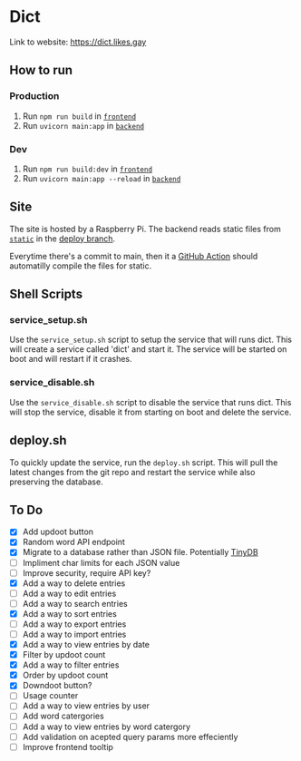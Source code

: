 # Dict

Link to website: https://dict.likes.gay

## How to run

### Production

1. Run `npm run build` in [`frontend`](https://github.com/likes-gay/dict/tree/main/frontend)
2. Run `uvicorn main:app` in [`backend`](https://github.com/likes-gay/dict/tree/main/backend)

### Dev

1. Run `npm run build:dev` in [`frontend`](https://github.com/likes-gay/dict/tree/main/frontend)
2. Run `uvicorn main:app --reload` in [`backend`](https://github.com/likes-gay/dict/tree/main/backend)

## Site

The site is hosted by a Raspberry Pi. The backend reads static files from [`static`](https://github.com/likes-gay/dict/tree/deploy/static) in the [deploy branch](https://github.com/likes-gay/dict/tree/deploy).

Everytime there's a commit to main, then it a [GitHub Action](https://github.com/likes-gay/dict/blob/main/.github/workflows/compile.yml) should automatilly compile the files for static.

## Shell Scripts

### service_setup.sh

Use the `service_setup.sh` script to setup the service that will runs dict. This will create a service called 'dict' and start it. The service will be started on boot and will restart if it crashes.

### service_disable.sh

Use the `service_disable.sh` script to disable the service that runs dict. This will stop the service, disable it from starting on boot and delete the service.

## deploy.sh

To quickly update the service, run the `deploy.sh` script. This will pull the latest changes from the git repo and restart the service while also preserving the database.


## To Do

- [x] Add updoot button
- [x] Random word API endpoint
- [x] Migrate to a database rather than JSON file. Potentially [TinyDB](https://tinydb.readthedocs.io/en/latest/)
- [ ] Impliment char limits for each JSON value
- [ ] Improve security, require API key?
- [x] Add a way to delete entries
- [ ] Add a way to edit entries
- [ ] Add a way to search entries
- [x] Add a way to sort entries
- [ ] Add a way to export entries
- [ ] Add a way to import entries
- [x] Add a way to view entries by date
- [x] Filter by updoot count
- [x] Add a way to filter entries
- [x] Order by updoot count
- [x] Downdoot button?
- [ ] Usage counter
- [ ] Add a way to view entries by user
- [ ] Add word catergories
- [ ] Add a way to view entries by word catergory
- [ ] Add validation on acepted query params more effeciently
- [ ] Improve frontend tooltip